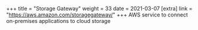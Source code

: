 +++
title = "Storage Gateway"
weight = 33
date = 2021-03-07
[extra]
link = "https://aws.amazon.com/storagegateway/"
+++
AWS service to connect on-premises applications to cloud storage

